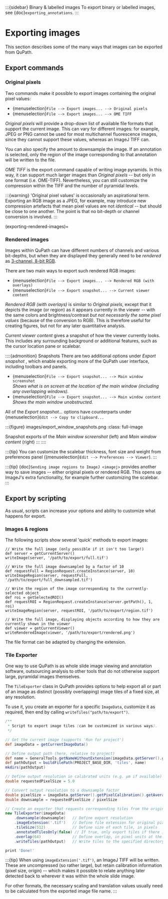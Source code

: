 :::{sidebar} Binary & labelled images
To export binary or labelled images, see {doc}`exporting_annotations`.
:::

# Exporting images

This section describes some of the many ways that images can be exported from QuPath.

## Export commands

### Original pixels

Two commands make it possible to export images containing the original pixel values:

- {menuselection}`File --> Export images... --> Original pixels`
- {menuselection}`File --> Export images... --> OME TIFF`

*Original pixels* will provide a drop-down list of available file formats that support the current image.
This can vary for different images: for example, JPEG or PNG cannot be used for most multichannel fluorescence images, since they cannot support these values, whereas an ImageJ TIFF can.

You can also specify the amount to downsample the image.
If an annotation is selected, only the region of the image corresponding to that annotation will be written to the file.

*OME TIFF* is the export command capable of writing image pyramids.
In this way, it can support much larger images than *Original pixels* -- but only in one format (i.e. OME-TIFF).
Nevertheless, you can still customize the compression within the TIFF and the number of pyramidal levels.

:::{warning}
'Original pixel values' is occasionally an aspirational term.
Exporting an RGB image as a JPEG, for example, may introduce new compression artefacts that mean pixel values are not *identical* -- but should be close to one another.
The point is that no bit-depth or channel conversion is involved.
:::

(exporting-rendered-images)=
### Rendered images

Images within QuPath can have different numbers of channels and various bit-depths, but when they are displayed they generally need to be *rendered* as [3-channel, 8-bit RGB](https://petebankhead.gitbooks.io/imagej-intro/content/chapters/colors/colors.html#rgb-images).

There are two main ways to export such rendered RGB images:

- {menuselection}`File --> Export images... --> Rendered RGB (with overlays)`
- {menuselection}`File --> Export snapshot... --> Current viewer content`

*Rendered RGB (with overlays)* is similar to *Original pixels*, except that it depicts the image (or region) as it appears currently in the viewer -- with the same colors and brightness/contrast *but not necessarily the same pixel values* (because of the conversion to RGB).
This is therefore useful for creating figures, but not for any later quantitative analysis.

*Current viewer content* gives a snapshot of how the viewer currently looks.
This includes any surrounding background or additional features, such as the cursor location pane or scalebar.

::::{admonition} Snapshots
There are two additional options under *Export snapshot* , which enable exporting more of the QuPath user interface, including toolbars and panels.

- {menuselection}`File --> Export snapshot... --> Main window screenshot` <br /> *Shows what is on screen at the location of the main window (including any overlapping windows).*
- {menuselection}`File --> Export snapshot... --> Main window content` <br /> *Shows the main window unobstructed.*

All of the *Export snapshot...* options have counterparts under {menuselection}`Edit --> Copy to clipboard...`

:::{figure} images/export_window_snapshots.png
:class: full-image

Snapshot exports of the *Main window screenshot* (left) and *Main window content* (right)
:::
::::

:::{tip}
You can customize the scalebar thickness, font size and weight from preferences panel ({menuselection}`Edit --> Preferences --> Viewer`).
:::

:::{tip}
{doc}`Sending image regions to ImageJ <imagej>` provides another way to save images -- either original pixels or rendered RGB. This opens up ImageJ's extra functionality, for example further customizing the scalebar.
:::

## Export by scripting

As usual, scripts can increase your options and ability to customize what happens for export.

### Images & regions

The following scripts show several 'quick' methods to export images:

```
// Write the full image (only possible if it isn't too large!)
def server = getCurrentServer()
writeImage(server, '/path/to/export/full.tif')

// Write the full image downsampled by a factor of 10
def requestFull = RegionRequest.createInstance(server, 10)
writeImageRegion(server, requestFull, '/path/to/export/full_downsampled.tif')

// Write the region of the image corresponding to the currently-selected object
def roi = getSelectedROI()
def requestROI = RegionRequest.createInstance(server.getPath(), 1, roi)
writeImageRegion(server, requestROI, '/path/to/export/region.tif')

// Write the full image, displaying objects according to how they are currently shown in the viewer
def viewer = getCurrentViewer()
writeRenderedImage(viewer, '/path/to/export/rendered.png')
```

The file format can be adapted by changing the extension.

### Tile Exporter

One way to use QuPath is as whole slide image viewing and annotation software, outsourcing analysis to other tools that do not otherwise support large, pyramidal images themselves.

The `TileExporter` class in QuPath provides options to help export all or part of an image as distinct (possibly overlapping) image tiles of a fixed size, at any resolution.

To use it, you create an exporter for a specific `ImageData`, customize it as required, then end by calling `writeTiles("path/to/export")`.

```groovy
/**
 * Script to export image tiles (can be customized in various ways).
 */

// Get the current image (supports 'Run for project')
def imageData = getCurrentImageData()

// Define output path (here, relative to project)
def name = GeneralTools.getNameWithoutExtension(imageData.getServer().getMetadata().getName())
def pathOutput = buildFilePath(PROJECT_BASE_DIR, 'tiles', name)
mkdirs(pathOutput)

// Define output resolution in calibrated units (e.g. µm if available)
double requestedPixelSize = 5.0

// Convert output resolution to a downsample factor
double pixelSize = imageData.getServer().getPixelCalibration().getAveragedPixelSize()
double downsample = requestedPixelSize / pixelSize

// Create an exporter that requests corresponding tiles from the original & labelled image servers
new TileExporter(imageData)
    .downsample(downsample)   // Define export resolution
    .imageExtension('.tif')   // Define file extension for original pixels (often .tif, .jpg, '.png' or '.ome.tif')
    .tileSize(512)            // Define size of each tile, in pixels
    .annotatedTilesOnly(false) // If true, only export tiles if there is a (classified) annotation present
    .overlap(64)              // Define overlap, in pixel units at the export resolution
    .writeTiles(pathOutput)   // Write tiles to the specified directory

print 'Done!'
```

:::{tip}
When using `imageExtension('.tif')`, an ImageJ TIFF will be written.
These are uncompressed (so rather large), but retain calibration information (pixel size, origin) -- which makes it possible to relate anything later detected back to wherever it was within the whole slide image.

For other formats, the necessary scaling and translation values usually need to be calculated from the exported image file name.
:::
